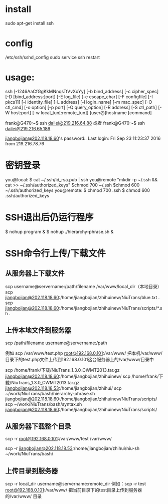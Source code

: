 # install
sudo apt-get install ssh

# config

/etc/ssh/sshd_config
sudo service ssh restart

# usage: 

ssh [-1246AaCfGgKkMNnqsTtVvXxYy] [-b bind_address] [-c cipher_spec]
           [-D [bind_address:]port] [-E log_file] [-e escape_char]
           [-F configfile] [-I pkcs11] [-i identity_file] [-L address]
           [-l login_name] [-m mac_spec] [-O ctl_cmd] [-o option] [-p port]
           [-Q query_option] [-R address] [-S ctl_path] [-W host:port]
           [-w local_tun[:remote_tun]] [user@]hostname [command]


frank@G470:~$ ssh dailei@219.216.64.88
或者
frank@G470:~$ ssh dailei@219.216.65.186

jiangbojian@202.118.18.60's password:.
Last login: Fri Sep 23 11:23:37 2016 from 219.216.78.76

# 密钥登录

you@local: $ cat ~/.ssh/id_rsa.pub | ssh you@remote "mkdir -p ~/.ssh && cat >>  ~/.ssh/authorized_keys"
	   $chmod 700 ~/.ssh
	   $chmod 600 ~/.ssh/authorized_keys
you@remote: $ chmod 700 .ssh
	    $ chmod 600 .ssh/authorized_keys

# SSH退出后仍运行程序
$ nohup program &
$ nohup ./hierarchy-phrase.sh &




# SSH命令行上传/下载文件

## 从服务器上下载文件
scp username@servername:/path/filename /var/www/local_dir（本地目录）
scp jiangbojian@202.118.18.60:/home/jiangbojian/zhihuinew/NiuTrans/blue.txt .
scp jiangbojian@202.118.18.60:/home/jiangbojian/zhihuinew/NiuTrans/scripts/*.sh .

## 上传本地文件到服务器
scp /path/filename username@servername:/path

例如
scp /var/www/test.php  root@192.168.0.101:/var/www/
把本机/var/www/目录下的test.php文件上传到192.168.0.101这台服务器上的/var/www/目录中

scp /home/frank/下载/NiuTrans_1.3.0_CWMT2013.tar.gz jiangbojian@202.118.18.60:/home/jiangbojian/zhihuinew/
scp /home/frank/下载/NiuTrans_1.3.0_CWMT2013.tar.gz jiangbojian@202.118.18.53:/home/jiangbojian/zhihui/
scp ~/work/NiuTrans/bash/hierarchy-phrase.sh jiangbojian@202.118.18.60:/home/jiangbojian/zhihuinew/NiuTrans/scripts/
scp ~/work/NiuTrans/bash/syntax.sh jiangbojian@202.118.18.60:/home/jiangbojian/zhihuinew/NiuTrans/scripts/


## 从服务器下载整个目录
scp -r root@192.168.0.101:/var/www/test  /var/www/

scp -r jiangbojian@202.118.18.53:/home/jiangbojian/zhihui/niu-sh ~/work/NiuTrans/bash/

## 上传目录到服务器
scp  -r local_dir username@servername:remote_dir
例如：scp -r test  root@192.168.0.101:/var/www/   把当前目录下的test目录上传到服务器的/var/www/ 目录


